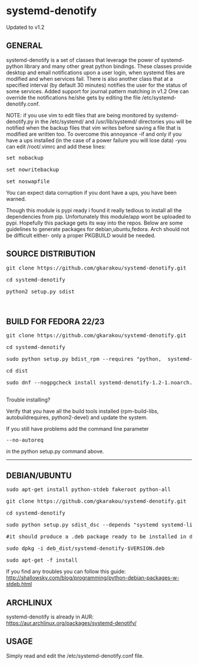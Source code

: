 # systemd-denotify

Updated to v1.2

GENERAL
-------------------
systemd-denotify is a set of classes that leverage the power of systemd-python library and many other great python bindings.
These classes provide desktop and email notifications upon a user login, when systemd files are modified and when services fail.
There is also another class that at a specified interval (by default 30 minutes) notifies the user for the status of some services.
Added support for journal pattern matching in v1.2
One can override the notifications he/she gets by editing the file /etc/systemd-denotify.conf.

NOTE: if you use vim to edit files that are being monitored by systemd-denotify.py in the /etc/systemd/ and /usr/lib/systemd/ directories you will be notified when the backup files that vim writes before saving a file that is modified are written too.
To overcome this annoyance -if and only if you have a ups installed (in the case of a power failure you will lose data) -you can edit /root/.vimrc and add these lines:
<pre>
set nobackup

set nowritebackup

set noswapfile
</pre>
You can expect data corruption if you dont have a ups, you have been warned.


Though this module is pypi ready i found it really tedious to install all the dependencies from pip.
Unfortunately this module/app wont be uploaded to pypi. Hopefully this package gets its way into the repos.
Below are some guidelines to generate packages for debian,ubuntu,fedora. Arch should not be difficult either- only
a proper PKGBUILD would be needed.

SOURCE DISTRIBUTION
---------------------

<pre>
git clone https://github.com/gkarakou/systemd-denotify.git

cd systemd-denotify

python2 setup.py sdist


</pre>

BUILD FOR FEDORA 22/23
------------------
<pre>
git clone https://github.com/gkarakou/systemd-denotify.git

cd systemd-denotify

sudo python setup.py bdist_rpm --requires "python,  systemd-python, notify-python, pygobject2, python-slip-dbus, python-inotify, systemd, systemd-libs, libnotify, dbus, dbus-python" --build-requires="python-setuptools" --vendor="gkarakou@gmail.com" --post-install=postinstall.sh

cd dist

sudo dnf --nogpgcheck install systemd-denotify-1.2-1.noarch.rpm

</pre>

Trouble installing?

Verify that you have all the build tools installed (rpm-build-libs, autobuildrequires, python2-devel) and update the system.

If you still have problems add the command line parameter 
<pre>
--no-autoreq
</pre>
in the python setup.py command above.

-------------------------------

DEBIAN/UBUNTU
----------------

<pre>
sudo apt-get install python-stdeb fakeroot python-all

git clone https://github.com/gkarakou/systemd-denotify.git

cd systemd-denotify

sudo python setup.py sdist_dsc --depends "systemd systemd-libs dbus libnotify python-systemd python-dbus python-notify python-gobject python-gi python-inotify xorg notification-daemon" --build-depends "python-setuptools" bdist_deb

#it should produce a .deb package ready to be installed in deb_dist directory (hint:ls -al deb_dist|grep deb):

sudo dpkg -i deb_dist/systemd-denotify-$VERSION.deb

sudo apt-get -f install
</pre>

If you find any troubles you can follow this guide:
http://shallowsky.com/blog/programming/python-debian-packages-w-stdeb.html


ARCHLINUX
-----------------

systemd-denotify is already in AUR:
https://aur.archlinux.org/packages/systemd-denotify/

USAGE
------------------

Simply read and edit the /etc/systemd-denotify.conf file.
